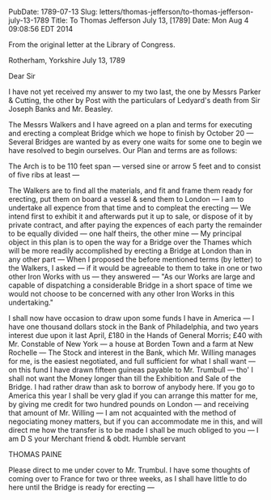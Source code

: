 PubDate: 1789-07-13
Slug: letters/thomas-jefferson/to-thomas-jefferson-july-13-1789
Title: To Thomas Jefferson  July 13, [1789]
Date: Mon Aug  4 09:08:56 EDT 2014

   From the original letter at the Library of Congress.

   Rotherham, Yorkshire July 13, 1789

   Dear Sir

   I have not yet received my answer to my two last, the one by Messrs Parker
   & Cutting, the other by Post with the particulars of Ledyard's death from
   Sir Joseph Banks and Mr. Beasley.

   The Messrs Walkers and I have agreed on a plan and terms for executing and
   erecting a compleat Bridge which we hope to finish by October 20 &mdash; 
   Several Bridges are wanted by as every one waits for some one to begin we have 
   resolved to begin ourselves. Our Plan and terms are as follows: 
   
   The Arch is to be 110 feet span &mdash; versed sine or arrow 5 feet and to 
   consist of five ribs at least &mdash; 
   
   The Walkers are to find all the materials, and fit and
   frame them ready for erecting, put them on board a vessel & send them to
   London &mdash; I am to undertake all expence from that time and to compleat 
   the erecting &mdash; We intend first to exhibit it and afterwards put it up to 
   sale, or dispose of it by private contract, and after paying the expences of
   each party the remainder to be equally divided &mdash; one half theirs, the 
   other mine &mdash; My principal object in this plan is to open the way for a 
   Bridge over the Thames which will be more readily accomplished by erecting a
   Bridge at London than in any other part &mdash; When I proposed the before
   mentioned terms (by letter) to the Walkers, I asked &mdash; if it would be
   agreeable to them to take in one or two other Iron Works with us &mdash; they
   answered &mdash; "As our Works are large and capable of dispatching a 
   considerable Bridge in a short space of time we would not choose to be 
   concerned with any other Iron Works in this undertaking."

   I shall now have occasion to draw upon some funds I have in America &mdash; I
   have one thousand dollars stock in the Bank of Philadelphia, and two years
   interest due upon it last April, £180 in the Hands of General Morris; £40 with 
   Mr. Constable of New York &mdash; a house at Borden Town and a farm at
   New Rochelle &mdash; The Stock and interest in the Bank, which Mr. Willing
   manages for me, is the easiest negotiated, and full sufficient for what I
   shall want &mdash; on this fund I have drawn fifteen guineas payable to Mr.
   Trumbull &mdash; tho' I shall not want the Money longer than till the
   Exhibition and Sale of the Bridge. I had rather draw than ask to borrow of
   anybody here. If you go to America this year I shall be very glad if you
   can arrange this matter for me, by giving me credit for two hundred
   pounds on London &mdash; and receiving that amount of Mr. Willing &mdash; I 
   am not
   acquainted with the method of negociating money matters, but if you can
   accommodate me in this, and will direct me how the transfer is to be made
   I shall be much obliged to you &mdash; I am D S your Merchant friend & 
   obdt. Humble servant

   THOMAS PAINE

   Please direct to me under cover to Mr. Trumbul. I have some thoughts
   of coming over to France for two or three weeks, as I shall have little to
   do here until the Bridge is ready for erecting &mdash;



